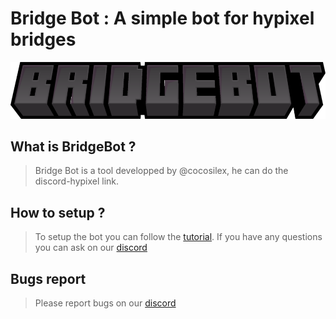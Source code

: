 # Bridge Bot : A simple bot for hypixel bridges
![image](./docs/images/name.png)
## What is BridgeBot ?

> Bridge Bot is a tool developped by @cocosilex, he can do the discord-hypixel link.

## How to setup ?

> To setup the bot you can follow the [tutorial](https://github.com/cocosilex/bridgebot/blob/master/docs/tutorial.md). If you have any questions you can ask on our [discord](https://discord.gg/Xs8cqx5Awq)

## Bugs report

> Please report bugs on our [discord](https://discord.gg/Xs8cqx5Awq)



